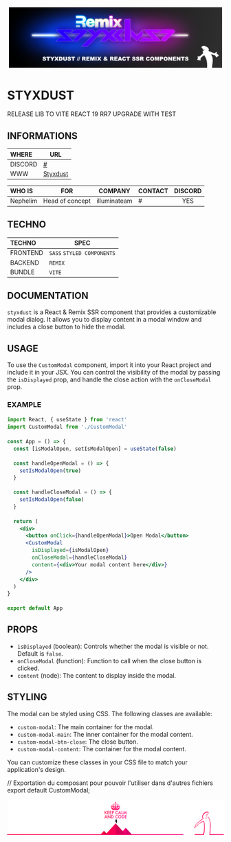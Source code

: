 ![Cover](https://github.com/nephcode/styxdust/blob/main/.github/images/githubReadmeHeader.png)

# STYXDUST
RELEASE LIB TO VITE REACT 19 RR7 UPGRADE WITH TEST


## INFORMATIONS

| WHERE   | URL                                         |
| :------ | ------------------------------------------- |
| DISCORD | [#](#)                                      |
| WWW     | [Styxdust](https://styxdust.youcodeuse.com) |

| WHO IS   | FOR             |   COMPANY    | CONTACT | DISCORD |
| :------- | --------------- | :----------: | ------- | :-----: |
| Nephelim | Head of concept | illuminateam | #       |   YES   |

## TECHNO

| TECHNO   | SPEC                       |
| :------- | -------------------------- |
| FRONTEND | `SASS` `STYLED COMPONENTS` |
| BACKEND  | `REMIX`                    |
| BUNDLE   | `VITE` |

## DOCUMENTATION

`styxdust` is a React & Remix SSR component that provides a customizable modal dialog. It allows you to display content in a modal window and includes a close button to hide the modal.

## USAGE

To use the `CustomModal` component, import it into your React project and include it in your JSX. You can control the visibility of the modal by passing the `isDisplayed` prop, and handle the close action with the `onCloseModal` prop.

### EXAMPLE

```jsx
import React, { useState } from 'react'
import CustomModal from './CustomModal'

const App = () => {
  const [isModalOpen, setIsModalOpen] = useState(false)

  const handleOpenModal = () => {
    setIsModalOpen(true)
  }

  const handleCloseModal = () => {
    setIsModalOpen(false)
  }

  return (
    <div>
      <button onClick={handleOpenModal}>Open Modal</button>
      <CustomModal
        isDisplayed={isModalOpen}
        onCloseModal={handleCloseModal}
        content={<div>Your modal content here</div>}
      />
    </div>
  )
}

export default App
```

## PROPS

- `isDisplayed` (boolean): Controls whether the modal is visible or not. Default is `false`.
- `onCloseModal` (function): Function to call when the close button is clicked.
- `content` (node): The content to display inside the modal.

## STYLING

The modal can be styled using CSS. The following classes are available:

- `custom-modal`: The main container for the modal.
- `custom-modal-main`: The inner container for the modal content.
- `custom-modal-btn-close`: The close button.
- `custom-modal-content`: The container for the modal content.

You can customize these classes in your CSS file to match your application's design.

// Exportation du composant pour pouvoir l'utiliser dans d'autres fichiers
export default CustomModal;

![Cover](https://github.com/nephcode/underconstruction-react/blob/main/.github/images/githubReadmeFooter.png)
